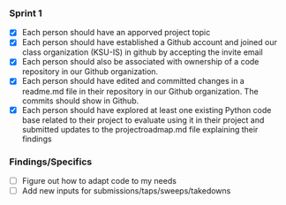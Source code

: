 ### Sprint 1
- [x] Each person should have an apporved project topic
- [x] Each person should have established a Github account and joined our class organization (KSU-IS) in github by accepting the invite email
- [x] Each person should also be associated with ownership of a code repository in our Github organization. 
- [x] Each person should have edited and committed changes in a readme.md file in their repository in our Github organization. The commits should show in Github.
- [x] Each person should have explored at least one existing Python code base related to their project to evaluate using it in their project and submitted updates to the projectroadmap.md file explaining their findings

### Findings/Specifics
- [ ] Figure out how to adapt code to my needs
- [ ] Add new inputs for submissions/taps/sweeps/takedowns 
